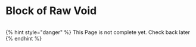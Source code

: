 # Block of Raw Void

<figure><img src="https://github.com/user-attachments/assets/747e33df-a17c-402a-be00-e5662a1fb4af" alt=""><figcaption></figcaption></figure>

{% hint style="danger" %}
This Page is not complete yet. Check back later
{% endhint %}

